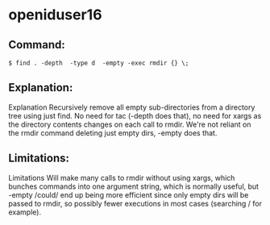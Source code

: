 # openiduser16

## Command:
```
$ find . -depth  -type d  -empty -exec rmdir {} \;
```

## Explanation:
Explanation
Recursively remove all empty sub-directories from a directory tree using just find. No need for tac (-depth does that), no need for xargs as the directory contents changes on each call to rmdir. We're not reliant on the rmdir command deleting just empty dirs, -empty does that.

## Limitations:
Limitations
Will make many calls to rmdir without using xargs, which bunches commands into one argument string, which is normally useful, but -empty /could/ end up being more efficient since only empty dirs will be passed to rmdir, so possibly fewer executions in most cases (searching / for example).

